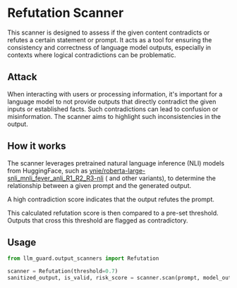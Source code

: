 # Refutation Scanner

This scanner is designed to assess if the given content contradicts or refutes a certain statement or prompt. It acts as
a tool for ensuring the consistency and correctness of language model outputs, especially in contexts where logical
contradictions can be problematic.

## Attack

When interacting with users or processing information, it's important for a language model to not provide outputs that
directly contradict the given inputs or established facts. Such contradictions can lead to confusion or misinformation.
The scanner aims to highlight such inconsistencies in the output.

## How it works

The scanner leverages pretrained natural language inference (NLI) models from HuggingFace, such
as [ynie/roberta-large-snli_mnli_fever_anli_R1_R2_R3-nli](https://huggingface.co/ynie/roberta-large-snli_mnli_fever_anli_R1_R2_R3-nli) (
and other variants), to determine the relationship between a given prompt and the generated output.

A high contradiction score indicates that the output refutes the prompt.

This calculated refutation score is then compared to a pre-set threshold. Outputs that cross this threshold are flagged
as contradictory.

## Usage

```python
from llm_guard.output_scanners import Refutation

scanner = Refutation(threshold=0.7)
sanitized_output, is_valid, risk_score = scanner.scan(prompt, model_output)
```
